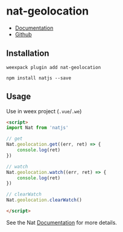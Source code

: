 # nat-geolocation

- [Documentation](http://natjs.com/#/reference/geolocation)
- [Github](https://github.com/natjs/weex-nat-geolocation)

## Installation
```
weexpack plugin add nat-geolocation
```

```
npm install natjs --save
```

## Usage

Use in weex project (`.vue`/`.we`)

```html
<script>
import Nat from 'natjs'

// get
Nat.geolocation.get((err, ret) => {
    console.log(ret)
})

// watch
Nat.geolocation.watch((err, ret) => {
    console.log(ret)
})

// clearWatch
Nat.geolocation.clearWatch()

</script>
```

See the Nat [Documentation](http://natjs.com/) for more details.
